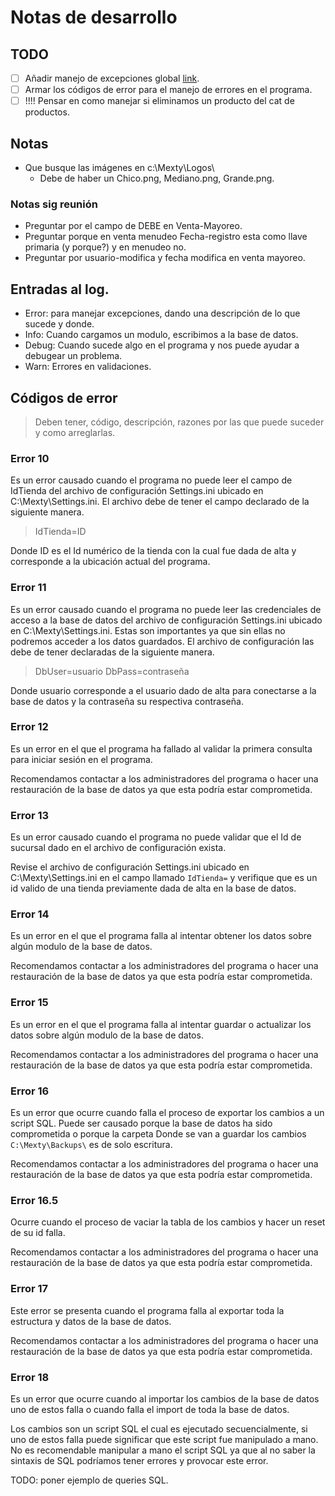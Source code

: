 ﻿# Notas de desarrollo

## TODO
- [ ] Añadir manejo de excepciones global [link](https://wpf-tutorial.com/wpf-application/handling-exceptions/).
- [ ] Armar los códigos de error para el manejo de errores en el programa.
- [ ] !!!! Pensar en como manejar si eliminamos un producto del cat de productos.

## Notas
- Que busque las imágenes en c:\Mexty\Logos\
  - Debe de haber un Chico.png, Mediano.png, Grande.png.
  
### Notas sig reunión
- Preguntar por el campo de DEBE en Venta-Mayoreo.
- Preguntar porque en venta menudeo Fecha-registro esta como llave primaria (y porque?) y en menudeo no.
- Preguntar por usuario-modifica y fecha modifica en venta mayoreo.

## Entradas al log.
- Error: para manejar excepciones, dando una descripción de lo que sucede y donde.
- Info: Cuando cargamos un modulo, escribimos a la base de datos.
- Debug: Cuando sucede algo en el programa y nos puede ayudar a debugear un problema.
- Warn: Errores en validaciones.

## Códigos de error
> Deben tener, código, descripción, razones por las que puede suceder y como arreglarlas.

### Error 10
Es un error causado cuando el programa no puede leer el campo de IdTienda del archivo de configuración Settings.ini ubicado en C:\Mexty\Settings.ini.
El archivo debe de tener el campo declarado de la siguiente manera.
> IdTienda=ID

Donde ID es el Id numérico de la tienda con la cual fue dada de alta y corresponde a la ubicación actual del programa.

### Error 11
Es un error causado cuando el programa no puede leer las credenciales de acceso a la base de datos del archivo de configuración Settings.ini ubicado en C:\Mexty\Settings.ini.
Estas son importantes ya que sin ellas no podremos acceder a los datos guardados.
El archivo de configuración las debe de tener declaradas de la siguiente manera.
> DbUser=usuario
> DbPass=contraseña

Donde usuario corresponde a el usuario dado de alta para conectarse a la base de datos y la contraseña su respectiva contraseña.

### Error 12
Es un error en el que el programa ha fallado al validar la primera consulta para iniciar sesión en el programa.

Recomendamos contactar a los administradores del programa o hacer una restauración de la base de datos ya que esta podría estar comprometida.

### Error 13
Es un error causado cuando el programa no puede validar que el Id de sucursal dado en el archivo de configuración exista.

Revise el archivo de configuración Settings.ini ubicado en C:\Mexty\Settings.ini en el campo llamado `IdTienda=` y verifique que es un id valido de una tienda 
previamente dada de alta en la base de datos.

### Error 14
Es un error en el que el programa falla al intentar obtener los datos sobre algún modulo de la base de datos.

Recomendamos contactar a los administradores del programa o hacer una restauración de la base de datos ya que esta podría estar comprometida.

### Error 15
Es un error en el que el programa falla al intentar guardar o actualizar los datos sobre algún modulo de la base de datos.

Recomendamos contactar a los administradores del programa o hacer una restauración de la base de datos ya que esta podría estar comprometida.

### Error 16
Es un error que ocurre cuando falla el proceso de exportar los cambios a un script SQL. Puede ser causado porque la base de datos ha sido comprometida o porque la carpeta 
Donde se van a guardar los cambios `C:\Mexty\Backups\` es de solo escritura.

Recomendamos contactar a los administradores del programa o hacer una restauración de la base de datos ya que esta podría estar comprometida.


### Error 16.5
Ocurre cuando el proceso de vaciar la tabla de los cambios y hacer un reset de su id falla.

Recomendamos contactar a los administradores del programa o hacer una restauración de la base de datos ya que esta podría estar comprometida.

### Error 17
Este error se presenta cuando el programa falla al exportar toda la estructura y datos de la base de datos.

Recomendamos contactar a los administradores del programa o hacer una restauración de la base de datos ya que esta podría estar comprometida.


### Error 18
Es un error que ocurre cuando al importar los cambios de la base de datos uno de estos falla o cuando falla el import de toda la base de datos.

Los cambios son un script SQL el cual es ejecutado secuencialmente, si uno de estos falla puede significar que este script fue manipulado a mano.
No es recomendable manipular a mano el script SQL ya que al no saber la sintaxis de SQL podríamos tener errores y provocar este error.

TODO: poner ejemplo de queries SQL.

